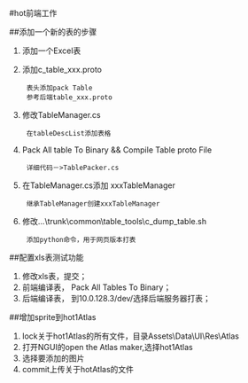 #hot前端工作

##添加一个新的表的步骤
1. 添加一个Excel表
2. 添加c_table_xxx.proto  

		表头添加pack Table
		参考后端table_xxx.proto
3. 修改TableManager.cs  

		在tableDescList添加表格
		
4. Pack All table To Binary && Compile Table proto File

		详细代码－>TablePacker.cs
5. 在TableManager.cs添加 xxxTableManager

		继承TableManager创建xxxTableManager
		
6. 修改...\trunk\common\table_tools\c_dump_table.sh
		
		添加python命令，用于网页版本打表

##配置xls表测试功能

1. 修改xls表，提交；
2. 前端编译表， Pack All Tables To Binary；		
3. 后端编译表， 到10.0.128.3/dev/选择后端服务器打表； 
	
##增加sprite到hot1Atlas

1. lock关于hot1Atlas的所有文件，目录Assets\Data\UI\Res\Atlas
2. 打开NGUI的open the Atlas maker,选择hot1Atlas
3. 选择要添加的图片
4. commit上传关于hotAtlas的文件





